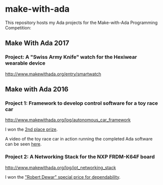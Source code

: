 # make-with-ada
This repository hosts my Ada projects for the Make-with-Ada Programming Competition:

## Make With Ada 2017

### Project: A "Swiss Army Knife" watch for the Hexiwear wearable device
http://www.makewithada.org/entry/smartwatch

## Make with Ada 2016

### Project 1: Framework to develop control software for a toy race car

http://www.makewithada.org/log/autonomous_car_framework

I won the [2nd place prize](http://www.makewithada.org/).

A video of the toy race car in action running the completed Ada software 
can be seen [here](https://youtu.be/TkECWVYZUk8).

### Project 2: A Networking Stack for the NXP FRDM-K64F board
http://www.makewithada.org/log/iot_networking_stack

I won the ["Robert Dewar" special price for dependability](http://www.makewithada.org/).
